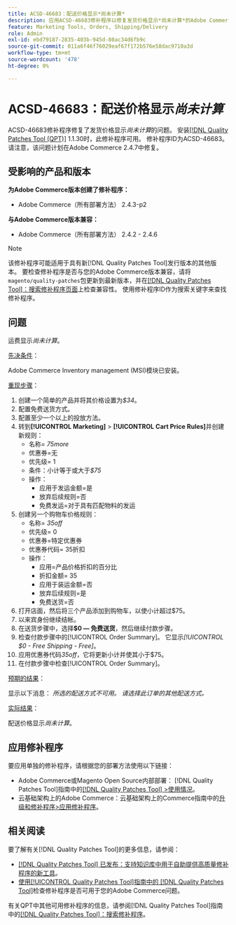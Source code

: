 ```yaml
---
title: ACSD-46683：配送价格显示*尚未计算*
description: 应用ACSD-46683修补程序以修复发货价格显示*尚未计算*的Adobe Commerce问题。
feature: Marketing Tools, Orders, Shipping/Delivery
role: Admin
exl-id: ebd79187-2835-403b-945d-80ac34d6fb9c
source-git-commit: 011a6f46f76029eaf67f172b576e58dac9710a3d
workflow-type: tm+mt
source-wordcount: '478'
ht-degree: 0%

---
```


# ACSD-46683：配送价格显示&#x200B;*尚未计算*

ACSD-46683修补程序修复了发货价格显示&#x200B;*尚未计算*&#x200B;的问题。 安装[[!DNL Quality Patches Tool (QPT)]](https://experienceleague.adobe.com/en/docs/commerce-operations/tools/quality-patches-tool/quality-patches-tool-to-self-serve-quality-patches) 1.1.30时，此修补程序可用。 修补程序ID为ACSD-46683。 请注意，该问题计划在Adobe Commerce 2.4.7中修复。

## 受影响的产品和版本

**为Adobe Commerce版本创建了修补程序：**

* Adobe Commerce（所有部署方法） 2.4.3-p2

**与Adobe Commerce版本兼容：**

* Adobe Commerce（所有部署方法） 2.4.2 - 2.4.6

>[!NOTE]
>
>该修补程序可能适用于具有新[!DNL Quality Patches Tool]发行版本的其他版本。 要检查修补程序是否与您的Adobe Commerce版本兼容，请将`magento/quality-patches`包更新到最新版本，并在[[!DNL Quality Patches Tool]：搜索修补程序页面](https://experienceleague.adobe.com/tools/commerce-quality-patches/index.html)上检查兼容性。 使用修补程序ID作为搜索关键字来查找修补程序。

## 问题

运费显示&#x200B;*尚未计算*。

<u>先决条件</u>：

Adobe Commerce Inventory management (MSI)模块已安装。

<u>重现步骤</u>：

1. 创建一个简单的产品并将其价格设置为&#x200B;*$34*。
1. 配置免费送货方式。
1. 配置至少一个以上的投放方法。
1. 转到&#x200B;**[!UICONTROL Marketing]** > **[!UICONTROL Cart Price Rules]**&#x200B;并创建新规则：
   * 名称= *75more*
   * 优惠券=无
   * 优先级= 1
   * 条件：小计等于或大于&#x200B;*$75*
   * 操作：
      * 应用于发运金额=是
      * 放弃后续规则=否
      * 免费发运=对于具有匹配物料的发运
1. 创建另一个购物车价格规则：
   * 名称= *35off*
   * 优先级= 0
   * 优惠券=特定优惠券
   * 优惠券代码= 35折扣
   * 操作：
      * 应用=产品价格折扣的百分比
      * 折扣金额= 35
      * 应用于装运金额=否
      * 放弃后续规则=是
      * 免费送货=否
1. 打开店面，然后将三个产品添加到购物车，以使小计超过$75。
1. 以来宾身份继续结帐。
1. 在送货步骤中，选择&#x200B;**$0 — 免费送货**，然后继续付款步骤。
1. 检查付款步骤中的[!UICONTROL Order Summary]。 它显示&#x200B;*[!UICONTROL $0 - Free Shipping - Free]*。
1. 应用优惠券代码&#x200B;*35off*，它将更新小计并使其小于$75。
1. 在付款步骤中检查[!UICONTROL Order Summary]。

<u>预期的结果</u>：

显示以下消息： *所选的配送方式不可用。 请选择此订单的其他配送方式。*

<u>实际结果</u>：

配送价格显示&#x200B;*尚未计算*。

## 应用修补程序

要应用单独的修补程序，请根据您的部署方法使用以下链接：

* Adobe Commerce或Magento Open Source内部部署： [!DNL Quality Patches Tool]指南中的[[!DNL Quality Patches Tool] >使用情况](/help/tools/quality-patches-tool/usage.md)。
* 云基础架构上的Adobe Commerce：云基础架构上的Commerce指南中的[升级和修补程序>应用修补程序](https://experienceleague.adobe.com/docs/commerce-cloud-service/user-guide/develop/upgrade/apply-patches.html)。

## 相关阅读

要了解有关[!DNL Quality Patches Tool]的更多信息，请参阅：

* [[!DNL Quality Patches Tool] 已发布：支持知识库中用于自助提供高质量修补程序的新工具](https://experienceleague.adobe.com/en/docs/commerce-operations/tools/quality-patches-tool/quality-patches-tool-to-self-serve-quality-patches)。
* [使用[!UICONTROL Quality Patches Tool]指南中的 [!DNL Quality Patches Tool]](/help/tools/quality-patches-tool/patches-available-in-qpt/check-patch-for-magento-issue-with-magento-quality-patches.md)检查修补程序是否可用于您的Adobe Commerce问题。


有关QPT中其他可用修补程序的信息，请参阅[!DNL Quality Patches Tool]指南中的[[!DNL Quality Patches Tool]：搜索修补程序](https://experienceleague.adobe.com/tools/commerce-quality-patches/index.html)。
